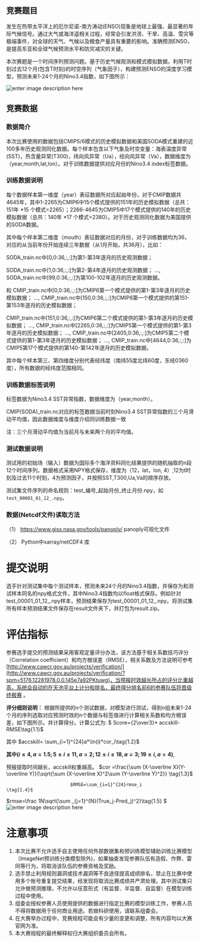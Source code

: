 ## 竞赛题目

​		发生在热带太平洋上的厄尔尼诺-南方涛动(ENSO)现象是地球上最强、最显著的年际气候信号。通过大气或海洋遥相关过程，经常会引发洪涝、干旱、高温、雪灾等极端事件，对全球的天气、气候以及粮食产量具有重要的影响。准确预测ENSO，是提高东亚和全球气候预测水平和防灾减灾的关键。

​		本次赛题是一个时间序列预测问题。基于历史气候观测和模式模拟数据，利用T时刻过去12个月(包含T时刻)的时空序列（气象因子），构建预测ENSO的深度学习模型，预测未来1-24个月的Nino3.4指数，如下图所示：

![enter image description here](https://tianchi-public.oss-cn-hangzhou.aliyuncs.com/public/files/forum/161155713254190971611557132553.png)

## 竞赛数据

### 数据简介

​		本次比赛使用的数据包括CMIP5/6模式的历史模拟数据和美国SODA模式重建的近100多年历史观测同化数据。每个样本包含以下气象及时空变量：海表温度异常(SST)，热含量异常(T300)，纬向风异常（Ua），经向风异常（Va），数据维度为（year,month,lat,lon）。对于训练数据提供对应月份的Nino3.4 index标签数据。

### 训练数据说明

​		每个数据样本第一维度（year）表征数据所对应起始年份，对于CMIP数据共4645年，其中1-2265为CMIP6中15个模式提供的151年的历史模拟数据（总共：151年 *15 个模式=2265）；2266-4645为CMIP5中17个模式提供的140年的历史模拟数据（总共：140年 *17  个模式=2380）。对于历史观测同化数据为美国提供的SODA数据。

其中每个样本第二维度（mouth）表征数据对应的月份，对于训练数据均为36，对应的从当前年份开始连续三年数据（从1月开始，共36月），比如：

SODA_train.nc中[0,0:36,:,:]为第1-第3年逐月的历史观测数据；

SODA_train.nc中[1,0:36,:,:]为第2-第4年逐月的历史观测数据；
 …,
 SODA_train.nc中[99,0:36,:,:]为第100-102年逐月的历史观测数据。

和
 CMIP_train.nc中[0,0:36,:,:]为CMIP6第一个模式提供的第1-第3年逐月的历史模拟数据；
 …,
 CMIP_train.nc中[150,0:36,:,:]为CMIP6第一个模式提供的第151-第153年逐月的历史模拟数据；

CMIP_train.nc中[151,0:36,:,:]为CMIP6第二个模式提供的第1-第3年逐月的历史模拟数据；
 …,
 CMIP_train.nc中[2265,0:36,:,:]为CMIP5第一个模式提供的第1-第3年逐月的历史模拟数据；
 …,
 CMIP_train.nc中[2405,0:36,:,:]为CMIP5第二个模式提供的第1-第3年逐月的历史模拟数据；
 …,
 CMIP_train.nc中[4644,0:36,:,:]为CMIP5第17个模式提供的第140-第142年逐月的历史模拟数据。

其中每个样本第三、第四维度分别代表经纬度（南纬55度北纬60度，东经0360度），所有数据的经纬度范围相同。

### 训练数据标签说明

标签数据为Nino3.4 SST异常指数，数据维度为（year,month）。

CMIP(SODA)_train.nc对应的标签数据当前时刻Nino3.4 SST异常指数的三个月滑动平均值，因此数据维度与维度介绍同训练数据一致

注：三个月滑动平均值为当前月与未来两个月的平均值。

### 测试数据说明

测试用的初始场（输入）数据为国际多个海洋资料同化结果提供的随机抽取的n段12个时间序列，数据格式采用NPY格式保存，维度为（12，lat，lon, 4）,12为t时刻及过去11个时刻，4为预测因子，并按照SST,T300,Ua,Va的顺序存放。

测试集文件序列的命名规则：test_编号_起始月份_终止月份.npy，如`test_00001_01_12_.npy`。

### 数据(Netcdf文件)读取方法

（1） https://www.giss.nasa.gov/tools/panoply/ panoply可视化文件

（2） Python中xarray/netCDF4 库

# 提交说明

选手针对测试集中每个测试样本，预测未来24个月的Nino3.4指数，并保存为和测试样本同名的npy格式文件，其中Nino3.4指数均以float格式保存。例如针对test_00001_01_12_.npy样本，预测结果保存为test_00001_01_12_.npy。将测试集所有样本预测结果文件保存在result文件夹下，并打包为result.zip。

# 评估指标

参赛选手提交的预测结果采用客观定量评分办法，该方法基于相关系数技巧评分（Correlation coefficient）和均方根误差（RMSE），相关系数及方法说明可参考[http://www.cawcr.gov.au/projects/verification/](http://www.cawcr.gov.au/projects/verification/?spm=5176.12281978.0.0.145e7a92PKtuwg)，当预报时效越长所占的评分比重越高，系统会自动的在天池平台上计分和排名，最终得分排名前6的参赛队伍将晋级终极赛 。

**评分细则说明：** 根据所提供的n个测试数据，对模型进行测试，得到n组未来1-24个月的序列选取对应预测时效的n个数据与标签值进行计算相关系数和均方根误差，如下图所示。并计算得分。计算公式为:
                              $  Score={2\over3}* accskill-RMSE\tag{1.1}$

其中				$accskill= \sum_{i=1}^{24}a*\ln(i)*cor_i\tag{1.2}$

**其中$(i≤4,a=1.5;5≤i≤11,a=2;12≤i≤18,a=3;19≤i,a=4)$**,

 预报提取时间越长，accskill权重越高。
										           $cor =\frac{\sum (X-\overline X)(Y-\overline Y)}{\sqrt{\sum (X-\overline X)^2\sum (Y-\overline Y)^2}} \tag{1.3}$                     

   							$RMSE=\sum_{i=1}^{24}rmse_i                \tag{1.4}$

  $rmse=\frac 1N\sqrt{\sum _{j=1}^{N}(True_j-Pred_j)^2}\tag{1.5} $ 
 ![enter image description here](https://tianchi-public.oss-cn-hangzhou.aliyuncs.com/public/files/forum/161155717087414081611557170946.png)

# 注意事项

1. 本次比赛不允许选手自主使用任何外部数据集和预训练模型辅助训练比赛模型（ImageNet预训练分类模型除外)，如果抽查发现参赛队伍有造假、作弊、雷同等行为，将取消该队伍的参赛资格及奖励。
2. 选手禁止利用规则漏洞或技术漏洞等不良途径提高成绩排名，禁止在比赛中使用多个账号重复提交结果，经发现将取消比赛成绩并严肃处理。其中测试集只允许做预测推理，不允许以任意形式（有监督、半监督、自监督）在模型训练过程中使用。
3. 组委会授权参赛人员使用提供的数据进行指定比赛的模型训练工作，参赛人员不得将数据用于任何商业用途。若做科研使用，请联系组委会。
4. 在大赛举办过程中，竞赛规程可能会有少量的变更和调整，所有内容均以大赛官网为准。
5. 本大赛规程的最终解释权归大赛组织委员会所有。